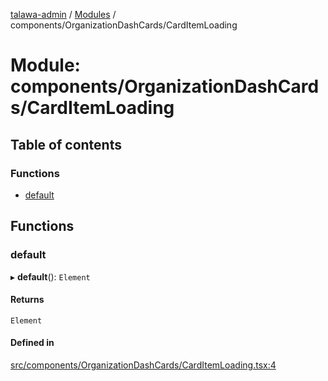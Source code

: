 [talawa-admin](../README.md) / [Modules](../modules.md) / components/OrganizationDashCards/CardItemLoading

# Module: components/OrganizationDashCards/CardItemLoading

## Table of contents

### Functions

- [default](components_OrganizationDashCards_CardItemLoading.md#default)

## Functions

### default

▸ **default**(): `Element`

#### Returns

`Element`

#### Defined in

[src/components/OrganizationDashCards/CardItemLoading.tsx:4](https://github.com/AdityaRaimec22/talawa-admin/blob/234b10f/src/components/OrganizationDashCards/CardItemLoading.tsx#L4)
